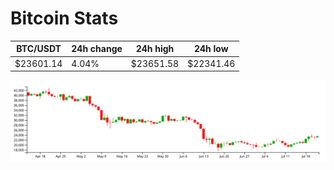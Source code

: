 # Bitcoin Stats

BTC/USDT|24h change|24h high|24h low|
|---|---|---|---|
|$23601.14|4.04%|$23651.58|$22341.46|

<img src="./chart.svg">
